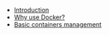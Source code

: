 
- [Introduction](introduction.md)
- [Why use Docker?](why.md)
- [Basic containers management](basic_commands.md)